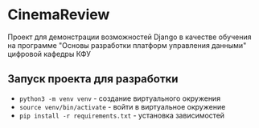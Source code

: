 # CinemaReview

Проект для демонстрации возможностей Django в качестве обучения на программе "Основы разработки платформ управления данными" цифровой кафедры КФУ

## Запуск проекта для разработки

- `python3 -m venv venv` - создание виртуального окружения
- `source venv/bin/activate` - войти в виртуальное окружение
- `pip install -r requirements.txt` - установка зависимостей